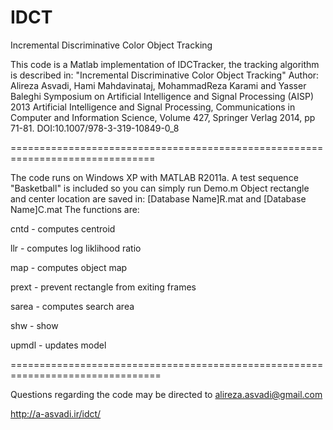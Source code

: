 # IDCT
Incremental Discriminative Color Object Tracking

This code is a Matlab implementation of IDCTracker, the tracking algorithm is described in: 
"Incremental Discriminative Color Object Tracking"
Author: Alireza Asvadi, Hami Mahdavinataj, MohammadReza Karami and Yasser Baleghi
Symposium on Artificial Intelligence and Signal Processing (AISP) 2013
Artificial Intelligence and Signal Processing, Communications in Computer and Information Science, Volume 427, 
Springer Verlag 2014, pp 71-81. DOI:10.1007/978-3-319-10849-0_8

===============================================================================

The code runs on Windows XP with MATLAB R2011a.
A test sequence "Basketball" is included so you can simply run Demo.m
Object rectangle and center location are saved in: [Database Name]R.mat and [Database Name]C.mat
The functions are:

cntd  - computes centroid

llr   - computes log liklihood ratio

map   - computes object map

prext - prevent rectangle from exiting frames 

sarea - computes search area

shw   - show

upmdl - updates model

================================================================================

Questions regarding the code may be directed to alireza.asvadi@gmail.com

http://a-asvadi.ir/idct/
